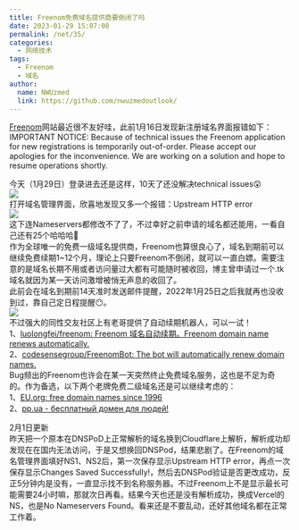 ```yaml
---
title: Freenom免费域名提供商要倒闭了吗
date: 2023-01-29 15:07:08
permalink: /net/35/
categories:
  - 网络技术
tags:
  - Freenom
  - 域名
author:
  name: NWUzmed
  link: https://github.com/nwuzmedoutlook/
---
```


[Freenom](https://www.freenom.com/zh/index.html?lang=zh)网站最近很不友好哇，此前1月16日发现新注册域名界面报错如下：<br>
IMPORTANT NOTICE: Because of technical issues the Freenom application for new registrations is temporarily out-of-order. Please accept our apologies for the inconvenience. We are working on a solution and hope to resume operations shortly.

<!-- more -->

今天（1月29日）登录进去还是这样，10天了还没解决technical issues😲<br>
![](https://s1.ax1x.com/2023/01/29/pSaWrIH.png)<br>
打开域名管理界面，欣喜地发现又多一个报错：Upstream HTTP error<br>
![](https://s1.ax1x.com/2023/01/29/pSaWDde.png)<br>
这下连Nameservers都修改不了了，不过幸好之前申请的域名都还能用，一看自己还有25个哈哈哈🤣<br>
作为全球唯一的免费一级域名提供商，Freenom也算很良心了，域名到期前可以继续免费续期1~12个月，理论上只要Freenom不倒闭，就可以一直白嫖。需要注意的是域名长期不用或者访问量过大都有可能随时被收回，博主曾申请过一个.tk域名就因为某一天访问激增被悄无声息的收回了。<br>
此前会在域名到期前14天准时发送邮件提醒，2022年1月25日之后我就再也没收到过，靠自己定日程提醒😶。<br>
![](https://s1.ax1x.com/2023/01/29/pSaT2tO.png)<br>
不过强大的同性交友社区上有老哥提供了自动续期机器人，可以一试！<br>
1、[luolongfei/freenom: Freenom 域名自动续期。Freenom domain name renews automatically.](https://github.com/luolongfei/freenom)<br>
2、[codesensegroup/FreenomBot: The bot will automatically renew domain names.](https://github.com/codesensegroup/FreenomBot)<br>
Bug频出的Freenom也许会在某一天突然终止免费域名服务，这也是不足为奇的。作为备选，以下两个老牌免费二级域名还是可以继续考虑的：<br>
1、[EU.org: free domain names since 1996](https://nic.eu.org/)<br>
2、[pp.ua - бесплатный домен для людей!](https://pp.ua/)

2月1日更新<br>
昨天把一个原本在DNSPoD上正常解析的域名换到Cloudflare上解析，解析成功却发现在在国内无法访问，于是又想换回DNSPod，结果悲剧了。在Freenom的域名管理界面填好NS1、NS2后，第一次保存显示Upstream HTTP error，再点一次保存显示Changes Saved Successfully!，然后去DNSPod验证是否更改成功，反正5分钟内是没有，一直显示找不到名称服务器。不过Freenom上不是显示最长可能需要24小时嘛，那就次日再看。结果今天也还是没有解析成功，换成Vercel的NS，也是No Nameservers Found。看来还是不要乱动，还好其他域名都在正常工作着。
